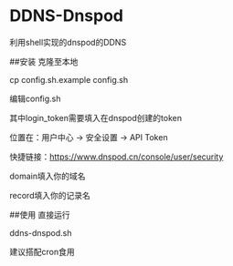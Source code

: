 # DDNS-Dnspod
利用shell实现的dnspod的DDNS

##安装
克隆至本地

cp config.sh.example config.sh

编辑config.sh

其中login_token需要填入在dnspod创建的token

位置在：用户中心 -> 安全设置 -> API Token

快捷链接：https://www.dnspod.cn/console/user/security

domain填入你的域名

record填入你的记录名

##使用
直接运行

ddns-dnspod.sh

建议搭配cron食用

